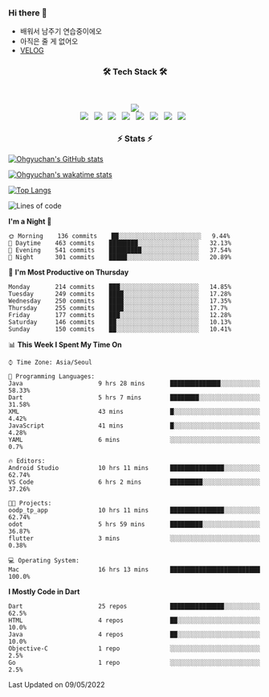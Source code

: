 <!--
**Ohgyuchan/Ohgyuchan** is a ✨ _special_ ✨ repository because its `README.md` (this file) appears on your GitHub profile.

Here are some ideas to get you started:

- 🔭 I’m currently working on ...
- 🌱 I’m currently learning ...
- 👯 I’m looking to collaborate on ...
- 🤔 I’m looking for help with ...
- 💬 Ask me about ...
- 📫 How to reach me: ...
- 😄 Pronouns: ...
- ⚡ Fun fact: ...
-->

### Hi there 👋
  * 배워서 남주기 연습중이에오
  * 아직은 줄 게 없어오
  * [VELOG](https://velog.io/@terman)



<h3 align="center"><b>🛠 Tech Stack 🛠</b></h3>
</br>

<p align="center">
<a href="https://hits.seeyoufarm.com"><img src="https://hits.seeyoufarm.com/api/count/incr/badge.svg?url=https%3A%2F%2Fgithub.com%2FOhgyuchan&count_bg=%2379C83D&title_bg=%23555555&icon=&icon_color=%23E7E7E7&title=visitors+%F0%9F%99%8C&edge_flat=false"/></a></br>
<img src="https://img.shields.io/badge/HTML5-E34F26?style=flat-square&logo=HTML5&logoColor=white"/></a> &nbsp
<img src="https://img.shields.io/badge/CSS3-1572B6?style=flat-square&logo=CSS3&logoColor=white"/></a> &nbsp
<!-- <img src="https://img.shields.io/badge/JavaScript-F7DF1E?style=flat-square&logo=JavaScript&logoColor=white"/></a> &nbsp -->
<!-- <img src="https://img.shields.io/badge/Node.js-339933?style=flat-square&logo=Node.js&logoColor=white"/></a> &nbsp -->
<img src="https://img.shields.io/badge/Android-3DDC84?style=flat-square&logo=Android&logoColor=white"/></a> &nbsp
<img src="https://img.shields.io/badge/Flutter-02569B?style=flat-square&logo=Flutter&logoColor=white"></a> &nbsp
<img src="https://img.shields.io/badge/Dart-0175C2?style=flat-square&logo=Dart&logoColor=white"></a> &nbsp
<!-- <img src="https://img.shields.io/badge/R-0175C2?style=flat-square&logo=R&logoColor=white"></a> &nbsp -->
<!-- <img src="https://img.shields.io/badge/MongoDB-47A248?style=flat-square&logo=MongoDB&logoColor=white"/></a> &nbsp -->
<!-- <img src="https://img.shields.io/badge/MySQL-4479A1?style=flat-square&logo=MySQL&logoColor=white"/></a> &nbsp -->
<img src="https://img.shields.io/badge/c++-00599C?style=flat-square&logo=c%2B%2B&logoColor=white"/></a> &nbsp 
<img src="https://img.shields.io/badge/github-181717?style=flat-squar&logo=github&logoColor=white"></a> &nbsp 
<!-- <img src="https://img.shields.io/badge/linux-FCC624?style=flat-squar&logo=linux&logoColor=black"></a> &nbsp  -->
<img src="https://img.shields.io/badge/unity-FCC624?style=flat-squar&logo=unity&logoColor=black"></a> &nbsp 
<!-- <img src="https://img.shields.io/badge/Amazon AWS-232F3E?style=flat-square&logo=Amazon%20AWS&logoColor=white"/></a> &nbsp </p> -->

<h3 align="center"><b>⚡️ Stats ⚡️</b></h3>


[![Ohgyuchan's GitHub stats](https://github-readme-stats.vercel.app/api?username=Ohgyuchan&count_private=true&include_all_commits=true&show_icons=true&theme=buefy)](https://github.com/anuraghazra/github-readme-stats)

[![Ohgyuchan's wakatime stats](https://github-readme-stats.vercel.app/api/wakatime?username=@TermanOh&theme=buefy)](https://github.com/anuraghazra/github-readme-stats)

[![Top Langs](https://github-readme-stats.vercel.app/api/top-langs/?username=Ohgyuchan&layout=compact&exclude_repo=unity_example&theme=buefy)](https://github.com/Ohgyuchan/github-readme-stats)
  
<!--START_SECTION:waka-->
![Lines of code](https://img.shields.io/badge/From%20Hello%20World%20I%27ve%20Written-1.2%20million%20lines%20of%20code-blue)

**I'm a Night 🦉** 

```text
🌞 Morning    136 commits    ██░░░░░░░░░░░░░░░░░░░░░░░   9.44% 
🌆 Daytime    463 commits    ████████░░░░░░░░░░░░░░░░░   32.13% 
🌃 Evening    541 commits    █████████░░░░░░░░░░░░░░░░   37.54% 
🌙 Night      301 commits    █████░░░░░░░░░░░░░░░░░░░░   20.89%

```
📅 **I'm Most Productive on Thursday** 

```text
Monday       214 commits    ███░░░░░░░░░░░░░░░░░░░░░░   14.85% 
Tuesday      249 commits    ████░░░░░░░░░░░░░░░░░░░░░   17.28% 
Wednesday    250 commits    ████░░░░░░░░░░░░░░░░░░░░░   17.35% 
Thursday     255 commits    ████░░░░░░░░░░░░░░░░░░░░░   17.7% 
Friday       177 commits    ███░░░░░░░░░░░░░░░░░░░░░░   12.28% 
Saturday     146 commits    ██░░░░░░░░░░░░░░░░░░░░░░░   10.13% 
Sunday       150 commits    ██░░░░░░░░░░░░░░░░░░░░░░░   10.41%

```


📊 **This Week I Spent My Time On** 

```text
⌚︎ Time Zone: Asia/Seoul

💬 Programming Languages: 
Java                     9 hrs 28 mins       ██████████████░░░░░░░░░░░   58.33% 
Dart                     5 hrs 7 mins        ████████░░░░░░░░░░░░░░░░░   31.58% 
XML                      43 mins             █░░░░░░░░░░░░░░░░░░░░░░░░   4.42% 
JavaScript               41 mins             █░░░░░░░░░░░░░░░░░░░░░░░░   4.28% 
YAML                     6 mins              ░░░░░░░░░░░░░░░░░░░░░░░░░   0.7%

🔥 Editors: 
Android Studio           10 hrs 11 mins      ███████████████░░░░░░░░░░   62.74% 
VS Code                  6 hrs 2 mins        █████████░░░░░░░░░░░░░░░░   37.26%

🐱‍💻 Projects: 
oodp_tp_app              10 hrs 11 mins      ███████████████░░░░░░░░░░   62.74% 
odot                     5 hrs 59 mins       █████████░░░░░░░░░░░░░░░░   36.87% 
flutter                  3 mins              ░░░░░░░░░░░░░░░░░░░░░░░░░   0.38%

💻 Operating System: 
Mac                      16 hrs 13 mins      █████████████████████████   100.0%

```

**I Mostly Code in Dart** 

```text
Dart                     25 repos            ███████████████░░░░░░░░░░   62.5% 
HTML                     4 repos             ██░░░░░░░░░░░░░░░░░░░░░░░   10.0% 
Java                     4 repos             ██░░░░░░░░░░░░░░░░░░░░░░░   10.0% 
Objective-C              1 repo              ░░░░░░░░░░░░░░░░░░░░░░░░░   2.5% 
Go                       1 repo              ░░░░░░░░░░░░░░░░░░░░░░░░░   2.5%

```



 Last Updated on 09/05/2022
<!--END_SECTION:waka-->


